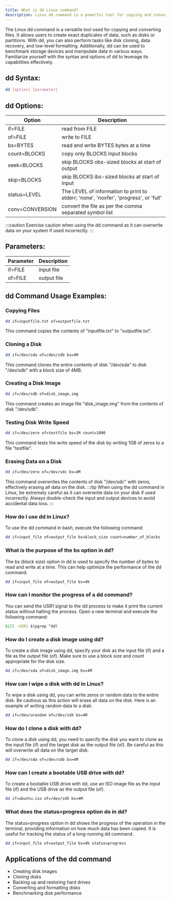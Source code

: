 ```yaml
---
title: What is dd Linux command?
description: Linux dd command is a powerful tool for copying and converting files. It can be used for tasks like disk cloning and data recovery. Learn how to use dd effectively.
---
```


The Linux dd command is a versatile tool used for copying and converting files. It allows users to create exact duplicates of data, such as disks or partitions. With dd, you can also perform tasks like disk cloning, data recovery, and low-level formatting. Additionally, dd can be used to benchmark storage devices and manipulate data in various ways. Familiarize yourself with the syntax and options of dd to leverage its capabilities effectively.

## dd Syntax:
```bash
dd [option] [parameter]
```
## dd Options:
| Option | Description |
|--------|-------------|
| if=FILE | read from FILE |
| of=FILE | write to FILE |
| bs=BYTES | read and write BYTES bytes at a time |
| count=BLOCKS | copy only BLOCKS input blocks |
| seek=BLOCKS | skip BLOCKS obs-sized blocks at start of output |
| skip=BLOCKS | skip BLOCKS ibs-sized blocks at start of input |
| status=LEVEL | The LEVEL of information to print to stderr; 'none', 'noxfer', 'progress', or 'full' |
| conv=CONVERSION | convert the file as per the comma separated symbol list |

:::caution
Exercise caution when using the dd command as it can overwrite data on your system if used incorrectly.
:::

## Parameters:
| Parameter | Description |
|-----------|-------------|
| if=FILE   | input file |
| of=FILE   | output file |
## dd Command Usage Examples:
### Copying Files
```bash
dd if=inputfile.txt of=outputfile.txt
```
This command copies the contents of "inputfile.txt" to "outputfile.txt".

### Cloning a Disk
```bash
dd if=/dev/sda of=/dev/sdb bs=4M
```
This command clones the entire contents of disk "/dev/sda" to disk "/dev/sdb" with a block size of 4MB.

### Creating a Disk Image
```bash
dd if=/dev/sdb of=disk_image.img
```
This command creates an image file "disk_image.img" from the contents of disk "/dev/sdb".

### Testing Disk Write Speed
```bash
dd if=/dev/zero of=testfile bs=1M count=1000
```
This command tests the write speed of the disk by writing 1GB of zeros to a file "testfile".

### Erasing Data on a Disk
```bash
dd if=/dev/zero of=/dev/sdc bs=4M
```
This command overwrites the contents of disk "/dev/sdc" with zeros, effectively erasing all data on the disk.
:::tip
When using the dd command in Linux, be extremely careful as it can overwrite data on your disk if used incorrectly. Always double-check the input and output devices to avoid accidental data loss.
:::

### How do I use dd in Linux?
To use the dd command in bash, execute the following command:
```bash
dd if=input_file of=output_file bs=block_size count=number_of_blocks
```

### What is the purpose of the bs option in dd?
The bs (block size) option in dd is used to specify the number of bytes to read and write at a time. This can help optimize the performance of the dd command.
```bash
dd if=input_file of=output_file bs=4k
```

### How can I monitor the progress of a dd command?
You can send the USR1 signal to the dd process to make it print the current status without halting the process. Open a new terminal and execute the following command:
```bash
kill -USR1 $(pgrep ^dd)
```

### How do I create a disk image using dd?
To create a disk image using dd, specify your disk as the input file (if) and a file as the output file (of). Make sure to use a block size and count appropriate for the disk size.
```bash
dd if=/dev/sda of=disk_image.img bs=4M
```

### How can I wipe a disk with dd in Linux?
To wipe a disk using dd, you can write zeros or random data to the entire disk. Be cautious as this action will erase all data on the disk. Here is an example of writing random data to a disk:
```bash
dd if=/dev/urandom of=/dev/sdX bs=4M
```

### How do I clone a disk with dd?
To clone a disk using dd, you need to specify the disk you want to clone as the input file (if) and the target disk as the output file (of). Be careful as this will overwrite all data on the target disk.
```bash
dd if=/dev/sda of=/dev/sdb bs=4M
```

### How can I create a bootable USB drive with dd?
To create a bootable USB drive with dd, use an ISO image file as the input file (if) and the USB drive as the output file (of).
```bash
dd if=ubuntu.iso of=/dev/sdX bs=4M
```

### What does the status=progress option do in dd?
The status=progress option in dd shows the progress of the operation in the terminal, providing information on how much data has been copied. It is useful for tracking the status of a long-running dd command.
```bash
dd if=input_file of=output_file bs=4k status=progress
```
## Applications of the dd command

- Creating disk images
- Cloning disks
- Backing up and restoring hard drives
- Converting and formatting disks
- Benchmarking disk performance